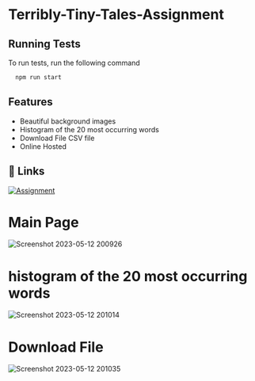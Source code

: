 # Terribly-Tiny-Tales-Assignment



## Running Tests

To run tests, run the following command

```bash
  npm run start
```

## Features

- Beautiful background images
- Histogram of the 20 most occurring words
- Download File CSV file
- Online Hosted


## 🔗 Links
[![Assignment](https://mma.prnewswire.com/media/1099201/Netlify_Logo.jpg?w=200)](https://spiffy-starburst-865479.netlify.app/)


# Main Page
![Screenshot 2023-05-12 200926](https://github.com/Subham-Coder-24/Terribly-Tiny-Tales-Assignment/assets/85586258/c383e664-0798-40c7-91e3-e0ad651869cd)
# histogram of the 20 most occurring words
![Screenshot 2023-05-12 201014](https://github.com/Subham-Coder-24/Terribly-Tiny-Tales-Assignment/assets/85586258/ee410d79-a3f5-49f6-a3d9-7ef0db8597a6)
# Download File
![Screenshot 2023-05-12 201035](https://github.com/Subham-Coder-24/Terribly-Tiny-Tales-Assignment/assets/85586258/4cddcc9e-3e2b-4eca-b57e-422ac6cc7f66)

